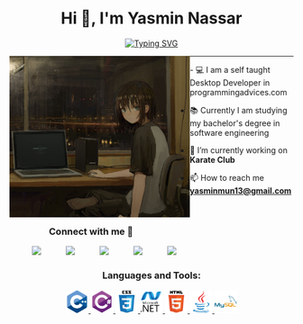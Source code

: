 <h1 align="center">Hi 👋, I'm Yasmin Nassar</h1>
<p align="center">
 <a href="https://git.io/typing-svg"><img src="https://readme-typing-svg.demolab.com?font=Fira+Code&pause=1000&color=B51930&random=false&width=435&lines=Data+structure+and+Algorithm+;(+T_SQL)++%2C+OOP;software+Engineering;Soon+Full+stack+web+developer&center=true&width=380&height=45" alt="Typing SVG" /></a>
</p>

<img align="left" src="https://github.com/I-am-vishalmaurya/I-am-vishalmaurya/blob/main/cropped_image.png" alt="Unfortunately I didn't find the author of the pic, feel to open a pull request if found" width="320" />
<hr>
- 💻 I am a self taught Desktop Developer in programmingadvices.com

- 📚 Currently I am studying my bachelor's degree in software engineering

- 🔭 I’m currently working on **Karate Club**

- 📫 How to reach me **yasminmun13@gmail.com**

<br/>
<h3  style="margin-left: 70px;"> Connect with me 🤝 </h3>

<p>
 <div "  class="icons-social" >
        <a style="margin-left: 40px;"  target="_blank" href="https://www.linkedin.com/in/yasmin-muntaser-908411294/">
			<img src="https://img.icons8.com/doodle/40/000000/linkedin--v2.png"></a>
        <a style="margin-left: 40px;" target="_blank" href="https://github.com/YasminMuntaserN">
					<img src="https://img.icons8.com/external-sketchy-juicy-fish/0.6x/external-blog-online-services-sketchy-sketchy-juicy-fish.png"></a>
        <a style="margin-left: 40px;" target="_blank" href="https://www.instagram.com/yasmin_muntaser/?hl=ar">
			<img src="https://img.icons8.com/doodle/40/000000/instagram-new--v2.png"></a>
		<a style="margin-left: 40px;" target="_blank" href="https://twitter.com/yasminmun13">
			<img src="https://img.icons8.com/doodle/1x/twitter-squared--v2.png" ></a>
		<a style="margin-left: 40px;" target="_blank" href="https://www.youtube.com/channel/UCoM9s4zu0SfLQeTaJEPzeYg">
				<img src="https://img.icons8.com/doodle/1x/youtube--v2.png" ></a>
      </div>
</p>

</p>

<h3 align="center" >Languages and Tools:</h3>
<p align="center"> <a href="https://www.w3schools.com/cpp/" target="_blank" rel="noreferrer"> <img src="https://raw.githubusercontent.com/devicons/devicon/master/icons/cplusplus/cplusplus-original.svg" alt="cplusplus" width="40" height="40"/> </a> <a href="https://www.w3schools.com/cs/" target="_blank" rel="noreferrer"> <img src="https://raw.githubusercontent.com/devicons/devicon/master/icons/csharp/csharp-original.svg" alt="csharp" width="40" height="40"/> </a> <a href="https://www.w3schools.com/css/" target="_blank" rel="noreferrer"> <img src="https://raw.githubusercontent.com/devicons/devicon/master/icons/css3/css3-original-wordmark.svg" alt="css3" width="40" height="40"/> </a> <a href="https://dotnet.microsoft.com/" target="_blank" rel="noreferrer"> <img src="https://raw.githubusercontent.com/devicons/devicon/master/icons/dot-net/dot-net-original-wordmark.svg" alt="dotnet" width="40" height="40"/> </a> <a href="https://www.w3.org/html/" target="_blank" rel="noreferrer"> <img src="https://raw.githubusercontent.com/devicons/devicon/master/icons/html5/html5-original-wordmark.svg" alt="html5" width="40" height="40"/> </a> <a href="https://www.java.com" target="_blank" rel="noreferrer"> <img src="https://raw.githubusercontent.com/devicons/devicon/master/icons/java/java-original.svg" alt="java" width="40" height="40"/> </a> <a href="https://www.mysql.com/" target="_blank" rel="noreferrer"> <img src="https://raw.githubusercontent.com/devicons/devicon/master/icons/mysql/mysql-original-wordmark.svg" alt="mysql" width="40" height="40"/> </a> </p>


